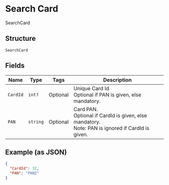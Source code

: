 
# Search Card

SearchCard

## Structure

`SearchCard`

## Fields

| Name | Type | Tags | Description |
|  --- | --- | --- | --- |
| `CardId` | `int?` | Optional | Unique Card Id<br>Optional if PAN is given, else mandatory. |
| `PAN` | `string` | Optional | Card PAN.<br>Optional if CardId is given, else mandatory.<br>Note: PAN is ignored if CardId is given. |

## Example (as JSON)

```json
{
  "CardId": 32,
  "PAN": "PAN2"
}
```


